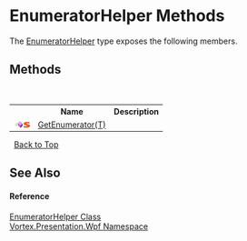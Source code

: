 # EnumeratorHelper Methods
 

The <a href="T_Vortex_Presentation_Wpf_EnumeratorHelper.md">EnumeratorHelper</a> type exposes the following members.


## Methods
&nbsp;<table><tr><th></th><th>Name</th><th>Description</th></tr><tr><td>![Public method](media/pubmethod.gif "Public method")![Static member](media/static.gif "Static member")</td><td><a href="M_Vortex_Presentation_Wpf_EnumeratorHelper_GetEnumerator__1.md">GetEnumerator(T)</a></td><td /></tr></table>&nbsp;
<a href="#enumeratorhelper-methods">Back to Top</a>

## See Also


#### Reference
<a href="T_Vortex_Presentation_Wpf_EnumeratorHelper.md">EnumeratorHelper Class</a><br /><a href="N_Vortex_Presentation_Wpf.md">Vortex.Presentation.Wpf Namespace</a><br />